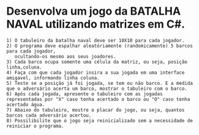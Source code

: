 # Desenvolva um jogo da BATALHA NAVAL utilizando matrizes em C#. 

    1) O tabuleiro da batalha naval deve ser 10X10 para cada jogador.
    2) O programa deve espalhar aleatóriamente (randomicamente) 5 barcos para cada jogador,
       ocultando-os mesmo aos seus joadores.
    3) Cada barco ocupa somente uma célula da matriz, ou seja, posição linha,coluna.
    4) Faça com que cada jogador insira a sua jogada em uma interface amigavel, informando linha coluna.
    5) Teste se a posição já foi jogada, se tem ou não barco. E a medida que o adversário acerta um barco, mostrar o tabuleiro com o barco.
    6) Após cada jogada, apresente o tabuleiro com as jogadas representadas por "X" caso tenha acertado o barco ou "O" caso tenha acertado água.
    7) Abaixo do tabuleiro, mostre o placar do jogo, ou seja, quantos barcos cada adversário acertou. 
    8) Possilibilite que o jogo seja reinicializado sem a necessidade de reiniciar o programa. 